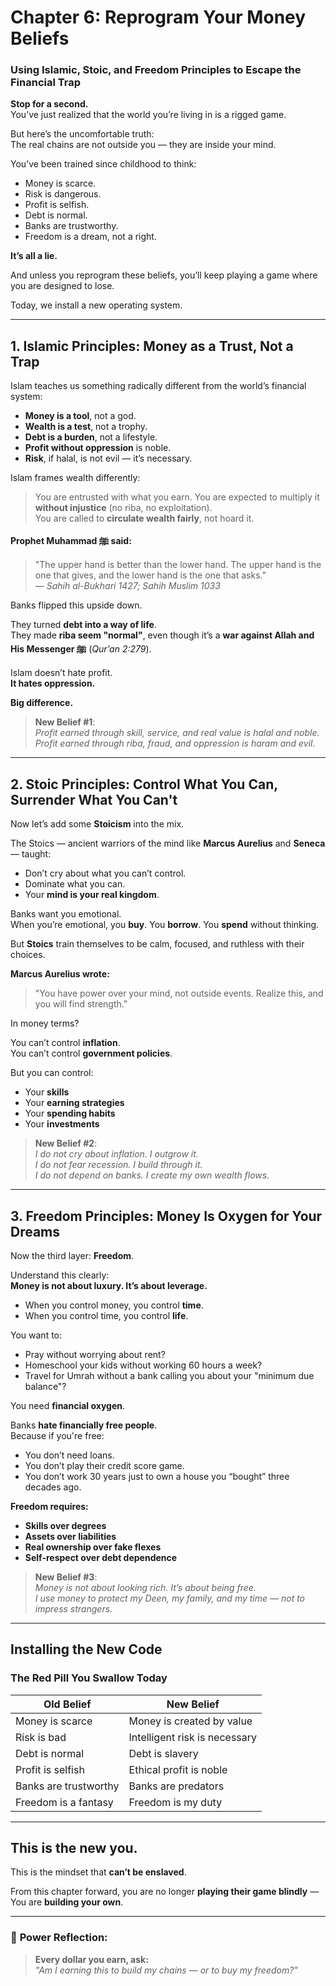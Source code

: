 # Chapter 6: Reprogram Your Money Beliefs
### Using Islamic, Stoic, and Freedom Principles to Escape the Financial Trap

**Stop for a second.**  
You’ve just realized that the world you’re living in is a rigged game.

But here’s the uncomfortable truth:  
The real chains are not outside you — they are inside your mind.

You’ve been trained since childhood to think:

- Money is scarce.  
- Risk is dangerous.  
- Profit is selfish.  
- Debt is normal.  
- Banks are trustworthy.  
- Freedom is a dream, not a right.

**It’s all a lie.**

And unless you reprogram these beliefs, you’ll keep playing a game where you are designed to lose.

Today, we install a new operating system.

---

## 1. Islamic Principles: Money as a Trust, Not a Trap

Islam teaches us something radically different from the world’s financial system:

- **Money is a tool**, not a god.  
- **Wealth is a test**, not a trophy.  
- **Debt is a burden**, not a lifestyle.  
- **Profit without oppression** is noble.  
- **Risk**, if halal, is not evil — it’s necessary.

Islam frames wealth differently:

> You are entrusted with what you earn. You are expected to multiply it **without injustice** (no riba, no exploitation).  
> You are called to **circulate wealth fairly**, not hoard it.

**Prophet Muhammad ﷺ said:**  
> "The upper hand is better than the lower hand. The upper hand is the one that gives, and the lower hand is the one that asks."  
> — *Sahih al-Bukhari 1427; Sahih Muslim 1033*

Banks flipped this upside down.

They turned **debt into a way of life**.  
They made **riba seem "normal"**, even though it’s a **war against Allah and His Messenger ﷺ** (*Qur’an 2:279*).

Islam doesn’t hate profit.  
**It hates oppression.**

**Big difference.**

> **New Belief #1**:  
> *Profit earned through skill, service, and real value is halal and noble. Profit earned through riba, fraud, and oppression is haram and evil.*

---

## 2. Stoic Principles: Control What You Can, Surrender What You Can't

Now let’s add some **Stoicism** into the mix.

The Stoics — ancient warriors of the mind like **Marcus Aurelius** and **Seneca** — taught:

- Don’t cry about what you can’t control.  
- Dominate what you can.  
- Your **mind is your real kingdom**.

Banks want you emotional.  
When you’re emotional, you **buy**. You **borrow**. You **spend** without thinking.

But **Stoics** train themselves to be calm, focused, and ruthless with their choices.

**Marcus Aurelius wrote:**  
> "You have power over your mind, not outside events. Realize this, and you will find strength."

In money terms?

You can’t control **inflation**.  
You can’t control **government policies**.

But you can control:

- Your **skills**  
- Your **earning strategies**  
- Your **spending habits**  
- Your **investments**

> **New Belief #2**:  
> *I do not cry about inflation. I outgrow it.  
> I do not fear recession. I build through it.  
> I do not depend on banks. I create my own wealth flows.*

---

## 3. Freedom Principles: Money Is Oxygen for Your Dreams

Now the third layer: **Freedom**.

Understand this clearly:  
**Money is not about luxury. It’s about leverage.**

- When you control money, you control **time**.  
- When you control time, you control **life**.

You want to:

- Pray without worrying about rent?  
- Homeschool your kids without working 60 hours a week?  
- Travel for Umrah without a bank calling you about your "minimum due balance"?

You need **financial oxygen**.

Banks **hate financially free people**.  
Because if you're free:

- You don’t need loans.  
- You don’t play their credit score game.  
- You don’t work 30 years just to own a house you “bought” three decades ago.

**Freedom requires:**

- **Skills over degrees**  
- **Assets over liabilities**  
- **Real ownership over fake flexes**  
- **Self-respect over debt dependence**

> **New Belief #3**:  
> *Money is not about looking rich. It’s about being free.  
> I use money to protect my Deen, my family, and my time — not to impress strangers.*

---

## Installing the New Code  
### The Red Pill You Swallow Today

| **Old Belief**              | **New Belief**                                |
|----------------------------|-----------------------------------------------|
| Money is scarce            | Money is created by value                     |
| Risk is bad                | Intelligent risk is necessary                 |
| Debt is normal             | Debt is slavery                               |
| Profit is selfish          | Ethical profit is noble                       |
| Banks are trustworthy      | Banks are predators                           |
| Freedom is a fantasy       | Freedom is my duty                            |

---

## This is the new you.

This is the mindset that **can’t be enslaved**.

From this chapter forward, you are no longer **playing their game blindly** —  
You are **building your own**.

---

### 🧠 **Power Reflection:**

> **Every dollar you earn, ask:**  
> *"Am I earning this to build my chains — or to buy my freedom?"*
